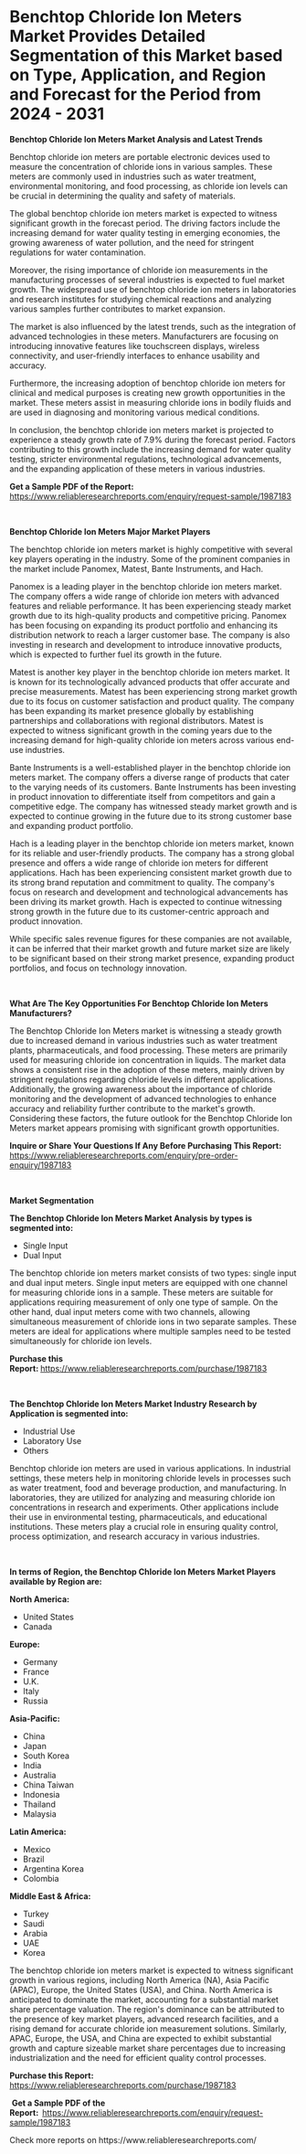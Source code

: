 <p><h1>Benchtop Chloride Ion Meters Market Provides Detailed Segmentation of this Market based on Type, Application, and Region and Forecast for the Period from 2024 - 2031</h1></p><p><strong>Benchtop Chloride Ion Meters Market Analysis and Latest Trends</strong></p>
<p><p>Benchtop chloride ion meters are portable electronic devices used to measure the concentration of chloride ions in various samples. These meters are commonly used in industries such as water treatment, environmental monitoring, and food processing, as chloride ion levels can be crucial in determining the quality and safety of materials.</p><p>The global benchtop chloride ion meters market is expected to witness significant growth in the forecast period. The driving factors include the increasing demand for water quality testing in emerging economies, the growing awareness of water pollution, and the need for stringent regulations for water contamination.</p><p>Moreover, the rising importance of chloride ion measurements in the manufacturing processes of several industries is expected to fuel market growth. The widespread use of benchtop chloride ion meters in laboratories and research institutes for studying chemical reactions and analyzing various samples further contributes to market expansion.</p><p>The market is also influenced by the latest trends, such as the integration of advanced technologies in these meters. Manufacturers are focusing on introducing innovative features like touchscreen displays, wireless connectivity, and user-friendly interfaces to enhance usability and accuracy.</p><p>Furthermore, the increasing adoption of benchtop chloride ion meters for clinical and medical purposes is creating new growth opportunities in the market. These meters assist in measuring chloride ions in bodily fluids and are used in diagnosing and monitoring various medical conditions.</p><p>In conclusion, the benchtop chloride ion meters market is projected to experience a steady growth rate of 7.9% during the forecast period. Factors contributing to this growth include the increasing demand for water quality testing, stricter environmental regulations, technological advancements, and the expanding application of these meters in various industries.</p></p>
<p><strong>Get a Sample PDF of the Report:&nbsp;</strong> <a href="https://www.reliableresearchreports.com/enquiry/request-sample/1987183">https://www.reliableresearchreports.com/enquiry/request-sample/1987183</a></p>
<p>&nbsp;</p>
<p><strong>Benchtop Chloride Ion Meters Major Market Players</strong></p>
<p><p>The benchtop chloride ion meters market is highly competitive with several key players operating in the industry. Some of the prominent companies in the market include Panomex, Matest, Bante Instruments, and Hach.</p><p>Panomex is a leading player in the benchtop chloride ion meters market. The company offers a wide range of chloride ion meters with advanced features and reliable performance. It has been experiencing steady market growth due to its high-quality products and competitive pricing. Panomex has been focusing on expanding its product portfolio and enhancing its distribution network to reach a larger customer base. The company is also investing in research and development to introduce innovative products, which is expected to further fuel its growth in the future.</p><p>Matest is another key player in the benchtop chloride ion meters market. It is known for its technologically advanced products that offer accurate and precise measurements. Matest has been experiencing strong market growth due to its focus on customer satisfaction and product quality. The company has been expanding its market presence globally by establishing partnerships and collaborations with regional distributors. Matest is expected to witness significant growth in the coming years due to the increasing demand for high-quality chloride ion meters across various end-use industries.</p><p>Bante Instruments is a well-established player in the benchtop chloride ion meters market. The company offers a diverse range of products that cater to the varying needs of its customers. Bante Instruments has been investing in product innovation to differentiate itself from competitors and gain a competitive edge. The company has witnessed steady market growth and is expected to continue growing in the future due to its strong customer base and expanding product portfolio.</p><p>Hach is a leading player in the benchtop chloride ion meters market, known for its reliable and user-friendly products. The company has a strong global presence and offers a wide range of chloride ion meters for different applications. Hach has been experiencing consistent market growth due to its strong brand reputation and commitment to quality. The company's focus on research and development and technological advancements has been driving its market growth. Hach is expected to continue witnessing strong growth in the future due to its customer-centric approach and product innovation.</p><p>While specific sales revenue figures for these companies are not available, it can be inferred that their market growth and future market size are likely to be significant based on their strong market presence, expanding product portfolios, and focus on technology innovation.</p></p>
<p>&nbsp;</p>
<p><strong>What Are The Key Opportunities For Benchtop Chloride Ion Meters Manufacturers?</strong></p>
<p><p>The Benchtop Chloride Ion Meters market is witnessing a steady growth due to increased demand in various industries such as water treatment plants, pharmaceuticals, and food processing. These meters are primarily used for measuring chloride ion concentration in liquids. The market data shows a consistent rise in the adoption of these meters, mainly driven by stringent regulations regarding chloride levels in different applications. Additionally, the growing awareness about the importance of chloride monitoring and the development of advanced technologies to enhance accuracy and reliability further contribute to the market's growth. Considering these factors, the future outlook for the Benchtop Chloride Ion Meters market appears promising with significant growth opportunities.</p></p>
<p><strong>Inquire or Share Your Questions If Any Before Purchasing This Report:</strong> <a href="https://www.reliableresearchreports.com/enquiry/pre-order-enquiry/1987183">https://www.reliableresearchreports.com/enquiry/pre-order-enquiry/1987183</a></p>
<p>&nbsp;</p>
<p><strong>Market Segmentation</strong></p>
<p><strong>The Benchtop Chloride Ion Meters Market Analysis by types is segmented into:</strong></p>
<p><ul><li>Single Input</li><li>Dual Input</li></ul></p>
<p><p>The benchtop chloride ion meters market consists of two types: single input and dual input meters. Single input meters are equipped with one channel for measuring chloride ions in a sample. These meters are suitable for applications requiring measurement of only one type of sample. On the other hand, dual input meters come with two channels, allowing simultaneous measurement of chloride ions in two separate samples. These meters are ideal for applications where multiple samples need to be tested simultaneously for chloride ion levels.</p></p>
<p><strong>Purchase this Report:&nbsp;</strong><a href="https://www.reliableresearchreports.com/purchase/1987183">https://www.reliableresearchreports.com/purchase/1987183</a></p>
<p>&nbsp;</p>
<p><strong>The Benchtop Chloride Ion Meters Market Industry Research by Application is segmented into:</strong></p>
<p><ul><li>Industrial Use</li><li>Laboratory Use</li><li>Others</li></ul></p>
<p><p>Benchtop chloride ion meters are used in various applications. In industrial settings, these meters help in monitoring chloride levels in processes such as water treatment, food and beverage production, and manufacturing. In laboratories, they are utilized for analyzing and measuring chloride ion concentrations in research and experiments. Other applications include their use in environmental testing, pharmaceuticals, and educational institutions. These meters play a crucial role in ensuring quality control, process optimization, and research accuracy in various industries.</p></p>
<p>&nbsp;</p>
<p><strong>In terms of Region, the Benchtop Chloride Ion Meters Market Players available by Region are:</strong></p>
<p>
    <p> <strong> North America: </strong>
        <ul>
            <li>United States</li>
            <li>Canada</li>
        </ul>
        </p> 
    <p> <strong> Europe: </strong>
        <ul>
            <li>Germany</li>
            <li>France</li>
            <li>U.K.</li>
            <li>Italy</li>
            <li>Russia</li>
        </ul>
        </p> 
    <p> <strong> Asia-Pacific: </strong>
        <ul>
            <li>China</li>
            <li>Japan</li>
            <li>South Korea</li>
            <li>India</li>
            <li>Australia</li>
            <li>China Taiwan</li>
            <li>Indonesia</li>
            <li>Thailand</li>
            <li>Malaysia</li>
        </ul>
        </p> 
    <p> <strong> Latin America: </strong>
        <ul>
            <li>Mexico</li>
            <li>Brazil</li>
            <li>Argentina Korea</li>
            <li>Colombia</li>
        </ul>
        </p> 
    <p> <strong> Middle East & Africa: </strong>
        <ul>
            <li>Turkey</li>
            <li>Saudi</li>
            <li>Arabia</li>
            <li>UAE</li>
            <li>Korea</li>
        </ul>
    </p>
    </p>
<p><p>The benchtop chloride ion meters market is expected to witness significant growth in various regions, including North America (NA), Asia Pacific (APAC), Europe, the United States (USA), and China. North America is anticipated to dominate the market, accounting for a substantial market share percentage valuation. The region's dominance can be attributed to the presence of key market players, advanced research facilities, and a rising demand for accurate chloride ion measurement solutions. Similarly, APAC, Europe, the USA, and China are expected to exhibit substantial growth and capture sizeable market share percentages due to increasing industrialization and the need for efficient quality control processes.</p></p>
<p><strong>Purchase this Report: </strong><a href="https://www.reliableresearchreports.com/purchase/1987183">https://www.reliableresearchreports.com/purchase/1987183</a></p>
<p>&nbsp;<strong>Get a Sample PDF of the Report:&nbsp;&nbsp;</strong><a href="https://www.reliableresearchreports.com/enquiry/request-sample/1987183">https://www.reliableresearchreports.com/enquiry/request-sample/1987183</a></p>
<p><strong></strong></p>
<p>Check more reports on https://www.reliableresearchreports.com/</p>